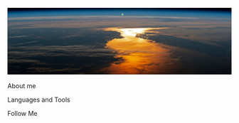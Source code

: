 ![Header](https://github.com/MDN78/MDN78/blob/main/assets/sunrise.JPG)

About me

Languages and Tools

Follow Me